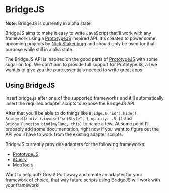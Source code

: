 BridgeJS
=======

**Note**: BridgeJS is currently in alpha state.

BridgeJS aims to make it easy to write JavaScript that'll work with any framework using a [PrototypeJS][2] inspired API. It's created to power some upcoming projects by [Nick Stakenburg][1] and should only be used for that purpose while still in alpha state.

The BridgeJS API is inspired on the good parts of [PrototypeJS][2] with some sugar on top. We don't aim to provide full support for PrototypeJS, all we want is to give you the pure essentials needed to write great apps.

## Using BridgeJS

Insert bridge.js after one of the supported frameworks and it'll automatically insert the required adapter scripts to expose the BridgeJS API.

After that you'll be able to do things like `Bridge.$('id').hide()`, `Bridge.$$('div').invoke("setStyle", { opacity: .5 })` and `Bridge.Function.bind(myFunc, this)` to name a few. At some point I'll probably add some documentation, right now if you want to figure out the API you'll have to work from the existing adapter scripts.

BridgeJS currently provides adapters for the following frameworks:

- [PrototypeJS][2]
- [jQuery][3]
- [MooTools][4]

Want to help out? Great! Port away and create an adapter for your framework of choice, that way future scripts using BridgeJS will work with your framework!

  [1]: http://www.nickstakenburg.com
  [2]: http://www.prototypejs.org
  [3]: http://www.jquery.com
  [4]: http://mootools.net